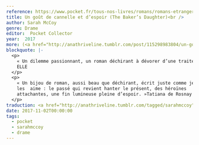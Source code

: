 ```yaml
---
reference: https://www.pocket.fr/tous-nos-livres/romans/romans-etrangers/un_gout_de_cannelle_et_despoir_collector-9782266282055/
title: Un goût de cannelle et d’espoir (The Baker’s Daughter)<br />
author: Sarah McCoy
genre: Drame
editor:  Pocket Collector
year:  2017
more: (<a href="http://anathriveline.tumblr.com/post/115298983804/un-go%C3%BBt-de-cannelle-et-despoir-the-bakers">Pocket 2015</a>, <a href="http://anathriveline.tumblr.com/post/115298983804/un-go%C3%BBt-de-cannelle-et-despoir-the-bakers">Les Escales 2014</a>, <a href="http://anathriveline.tumblr.com/post/82975744449/un-go%C3%BBt-de-cannelle-et-despoir-the-bakers">Avant-première France Loisirs 2013</a>)
blockquote: |-
  <p>
    « Un dilemme passionnant, un roman déchirant à dévorer d’une traite. »
    ELLE
  </p>
  <p>
    « Un bijou de roman, aussi beau que déchirant, écrit juste comme je
    les  aime : le passé qui revient hanter le présent, des héroïnes
    attachantes, une fin lumineuse pleine d’espoir. »Tatiana de Rosnay
  </p>
traduction: <a href="http://anathriveline.tumblr.com/tagged/sarahmccoy">Sarah McCoy</a>
date: 2017-11-02T00:00:00
tags:
  - pocket
  - sarahmccoy
  - drame
---
```

